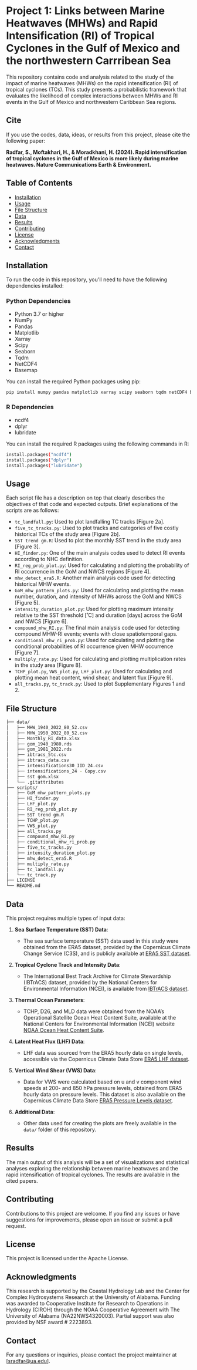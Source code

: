 # Project 1: Links between Marine Heatwaves (MHWs) and Rapid Intensification (RI) of Tropical Cyclones in the Gulf of Mexico and the northwestern Carrribean Sea

This repository contains code and analysis related to the study of the impact of marine heatwaves (MHWs) on the rapid intensification (RI) of tropical cyclones (TCs). This study presents a probabilistic framework that evaluates the likelihood of complex interactions between MHWs and RI events in the Gulf of Mexico and northwestern Caribbean Sea regions.

## Cite

If you use the codes, data, ideas, or results from this project, please cite the following paper:

**Radfar, S., Moftakhari, H., & Moradkhani, H. (2024). Rapid intensification of tropical cyclones in the Gulf of Mexico is more likely during marine heatwaves. Nature Communications Earth & Environment.**


## Table of Contents

- [Installation](#installation)
- [Usage](#usage)
- [File Structure](#file-structure)
- [Data](#data)
- [Results](#results)
- [Contributing](#contributing)
- [License](#license)
- [Acknowledgments](#acknowledgments)
- [Contact](#contact)

## Installation

To run the code in this repository, you'll need to have the following dependencies installed:

### Python Dependencies
- Python 3.7 or higher
- NumPy
- Pandas
- Matplotlib
- Xarray
- Scipy
- Seaborn
- Tqdm
- NetCDF4
- Basemap

You can install the required Python packages using pip:
```bash
pip install numpy pandas matplotlib xarray scipy seaborn tqdm netCDF4 basemap
```

### R Dependencies
- ncdf4
- dplyr
- lubridate

You can install the required R packages using the following commands in R:
```bash
install.packages("ncdf4")
install.packages("dplyr")
install.packages("lubridate")
```

## Usage

Each script file has a description on top that clearly describes the objectives of that code and expected outputs. Brief explanations of the scripts are as follows:

- `tc_landfall.py`: Used to plot landfalling TC tracks [Figure 2a].
- `five_tc_tracks.py`: Used to plot tracks and categories of five costly historical TCs of the study area [Figure 2b].
- `SST trend gm.R`: Used to plot the monthly SST trend in the study area [Figure 3].
- `HI_finder.py`: One of the main analysis codes used to detect RI events according to NHC definition.
- `RI_reg_prob_plot.py`: Used for calculating and plotting the probability of RI occurrence in the GoM and NWCS regions [Figure 4].
- `mhw_detect_era5.R`: Another main analysis code used for detecting historical MHW events.
- `GoM_mhw_pattern_plots.py`: Used for calculating and plotting the mean number, duration, and intensity of MHWs across the GoM and NWCS [Figure 5].
- `intensity_duration_plot.py`: Used for plotting maximum intensity relative to the SST threshold [˚C] and duration [days] across the GoM and NWCS [Figure 6].
- `compound_mhw_RI.py`: The final main analysis code used for detecting compound MHW-RI events; events with close spatiotemporal gaps.
- `conditional_mhw_ri_prob.py`: Used for calculating and plotting the conditional probabilities of RI occurrence given MHW occurrence [Figure 7].
- `multiply_rate.py`: Used for calculating and plotting multiplication rates in the study area [Figure 8].
- `TCHP_plot.py`, `VWS_plot.py`, `LHF_plot.py`: Used for calculating and plotting mean heat content, wind shear, and latent flux [Figure 9].
- `all_tracks.py`, `tc_track.py`: Used to plot Supplementary Figures 1 and 2.

## File Structure
```bash
├── data/
│   ├── MHW_1940_2022_80_52.csv
│   ├── MHW_1950_2022_80_52.csv
│   ├── Monthly_RI_data.xlsx
│   ├── gom_1940_1980.rds
│   ├── gom_1981_2022.rds
│   ├── ibtracs_5tc.csv
│   ├── ibtracs_data.csv
│   ├── intensifications30_IID_24.csv
│   ├── intensifications_24 - Copy.csv
│   ├── sst gom.xlsx
│   └── .gitattributes
├── scripts/
│   ├── GoM_mhw_pattern_plots.py
│   ├── HI_finder.py
│   ├── LHF_plot.py
│   ├── RI_reg_prob_plot.py
│   ├── SST trend gm.R
│   ├── TCHP_plot.py
│   ├── VWS_plot.py
│   ├── all_tracks.py
│   ├── compound_mhw_RI.py
│   ├── conditional_mhw_ri_prob.py
│   ├── five_tc_tracks.py
│   ├── intensity_duration_plot.py
│   ├── mhw_detect_era5.R
│   ├── multiply_rate.py
│   ├── tc_landfall.py
│   └── tc_track.py
├── LICENSE
└── README.md
```

## Data

This project requires multiple types of input data:

1. **Sea Surface Temperature (SST) Data**: 
   - The sea surface temperature (SST) data used in this study were obtained from the ERA5 dataset, provided by the Copernicus Climate Change Service (C3S), and is publicly available at [ERA5 SST dataset](https://cds.climate.copernicus.eu/cdsapp#!/dataset/reanalysis-era5-single-levels?tab=form).

2. **Tropical Cyclone Track and Intensity Data**: 
   - The International Best Track Archive for Climate Stewardship (IBTrACS) dataset, provided by the National Centers for Environmental Information (NCEI), is available from [IBTrACS dataset](https://www.ncei.noaa.gov/products/international-best-track-archive).

3. **Thermal Ocean Parameters**: 
   - TCHP, D26, and MLD data were obtained from the NOAA’s Operational Satellite Ocean Heat Content Suite, available at the National Centers for Environmental Information (NCEI) website [NOAA Ocean Heat Content Suite](https://www.ncei.noaa.gov/products/satellite-ocean-heat-content-suite).

4. **Latent Heat Flux (LHF) Data**: 
   - LHF data was sourced from the ERA5 hourly data on single levels, accessible via the Copernicus Climate Data Store [ERA5 LHF dataset](https://cds.climate.copernicus.eu/cdsapp#!/dataset/reanalysis-era5-single-levels?tab=form).

5. **Vertical Wind Shear (VWS) Data**: 
   - Data for VWS were calculated based on u and v component wind speeds at 200- and 850 hPa pressure levels, obtained from ERA5 hourly data on pressure levels. This dataset is also available on the Copernicus Climate Data Store [ERA5 Pressure Levels dataset](https://cds.climate.copernicus.eu/cdsapp#!/dataset/reanalysis-era5-pressure-levels?tab=form).

6. **Additional Data**: 
   - Other data used for creating the plots are freely available in the `data/` folder of this repository.

## Results
The main output of this analysis will be a set of visualizations and statistical analyses exploring the relationship between marine heatwaves and the rapid intensification of tropical cyclones. The results are available in the cited papers.

## Contributing
Contributions to this project are welcome. If you find any issues or have suggestions for improvements, please open an issue or submit a pull request.

## License
This project is licensed under the Apache License.

## Acknowledgments
This research is supported by the Coastal Hydrology Lab and the Center for Complex Hydrosystems Research at the University of Alabama. Funding was awarded to Cooperative Institute for Research to Operations in Hydrology (CIROH) through the NOAA Cooperative Agreement with The University of Alabama (NA22NWS4320003). Partial support was also provided by NSF award # 2223893.

## Contact
For any questions or inquiries, please contact the project maintainer at [sradfar@ua.edu].
